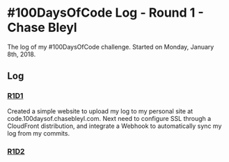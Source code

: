 # #100DaysOfCode Log - Round 1 - Chase Bleyl

The log of my #100DaysOfCode challenge. Started on Monday, January 8th, 2018.

## Log

### [R1D1](#r1-d1)
Created a simple website to upload my log to my personal site at code.100daysof.chasebleyl.com. Next need to configure SSL through a CloudFront distribution, and integrate a Webhook to automatically sync my log from my commits.

### [R1D2](#r1-d2)
